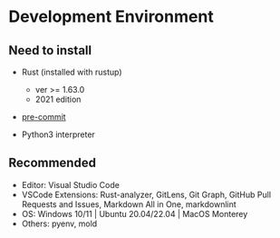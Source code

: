 # Development Environment

## Need to install

* Rust (installed with rustup)

  * ver >= 1.63.0
  * 2021 edition

* [pre-commit](https://pre-commit.com/)

* Python3 interpreter

## Recommended

* Editor: Visual Studio Code
* VSCode Extensions: Rust-analyzer, GitLens, Git Graph, GitHub Pull Requests and Issues, Markdown All in One, markdownlint
* OS: Windows 10/11 | Ubuntu 20.04/22.04 | MacOS Monterey
* Others: pyenv, mold
